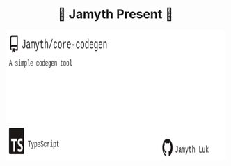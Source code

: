 <!-- built at 8/26/2025, 4:22:41 PM -->
<h1 align="center">
🎉 Jamyth Present 🎉
</h1>
<p align="center">
    <a href="https://github.com/Jamyth/core-codegen">
        <img width="1000" height="300" src="./readme.svg" />
    </a>
</p>